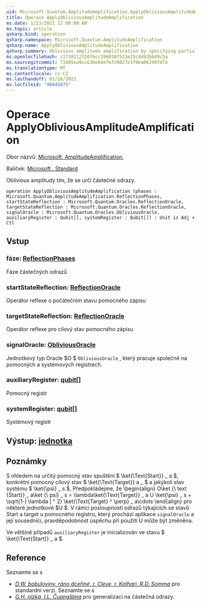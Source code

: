 ```yaml
---
uid: Microsoft.Quantum.AmplitudeAmplification.ApplyObliviousAmplitudeAmplification
title: Operace ApplyObliviousAmplitudeAmplification
ms.date: 1/23/2021 12:00:00 AM
ms.topic: article
qsharp.kind: operation
qsharp.namespace: Microsoft.Quantum.AmplitudeAmplification
qsharp.name: ApplyObliviousAmplitudeAmplification
qsharp.summary: Oblivious amplitude amplification by specifying partial reflections.
ms.openlocfilehash: c171021272076cc3960307523e25c4493bb49c5a
ms.sourcegitcommit: 71605ea9cc630e84e7ef29027e1f0ea06299747e
ms.translationtype: MT
ms.contentlocale: cs-CZ
ms.lasthandoff: 01/26/2021
ms.locfileid: "98845875"
---
```

# <a name="applyobliviousamplitudeamplification-operation"></a>Operace ApplyObliviousAmplitudeAmplification

Obor názvů: [Microsoft. AmplitudeAmplification.](xref:Microsoft.Quantum.AmplitudeAmplification)

Balíček: [Microsoft.. Standard](https://nuget.org/packages/Microsoft.Quantum.Standard)


Oblivious amplitudy tím, že se určí částečné odrazy.

```qsharp
operation ApplyObliviousAmplitudeAmplification (phases : Microsoft.Quantum.AmplitudeAmplification.ReflectionPhases, startStateReflection : Microsoft.Quantum.Oracles.ReflectionOracle, targetStateReflection : Microsoft.Quantum.Oracles.ReflectionOracle, signalOracle : Microsoft.Quantum.Oracles.ObliviousOracle, auxiliaryRegister : Qubit[], systemRegister : Qubit[]) : Unit is Adj + Ctl
```


## <a name="input"></a>Vstup

### <a name="phases--reflectionphases"></a>fáze: [ReflectionPhases](xref:Microsoft.Quantum.AmplitudeAmplification.ReflectionPhases)

Fáze částečných odrazů


### <a name="startstatereflection--reflectionoracle"></a>startStateReflection: [ReflectionOracle](xref:Microsoft.Quantum.Oracles.ReflectionOracle)

Operátor reflexe o počátečním stavu pomocného zápisu


### <a name="targetstatereflection--reflectionoracle"></a>targetStateReflection: [ReflectionOracle](xref:Microsoft.Quantum.Oracles.ReflectionOracle)

Operátor reflexe pro cílový stav pomocného zápisu


### <a name="signaloracle--obliviousoracle"></a>signalOracle: [ObliviousOracle](xref:Microsoft.Quantum.Oracles.ObliviousOracle)

Jednotkový typ Oracle $O $ `ObliviousOracle` , který pracuje společně na pomocných a systémových registrech.


### <a name="auxiliaryregister--qubit"></a>auxiliaryRegister: [qubit](xref:microsoft.quantum.lang-ref.qubit)[]

Pomocný registr


### <a name="systemregister--qubit"></a>systemRegister: [qubit](xref:microsoft.quantum.lang-ref.qubit)[]

Systémový registr



## <a name="output--unit"></a>Výstup: [jednotka](xref:microsoft.quantum.lang-ref.unit)



## <a name="remarks"></a>Poznámky

S ohledem na určitý pomocný stav spuštění $ \ket{\Text{Start}} \_ a $, konkrétní pomocný cílový stav $ \ket{\Text{Target}} a \_ $ a jakýkoli stav systému $ \ket{\psi} \_ s $, Předpokládejme, že \begin{align} O\ket {\ text {Start}} \_ a\ket {\ psí} \_ s = \lambda\ket{\Text{Target}} \_ a U \ket{\psi} \_ s + \sqrt{1-| \lambda | ^ 2} \ket{\Text{Target} ^ \perp} \_ a\cdots \end{align} pro některé jednotkové $U $.
V rámci posloupnosti odrazů týkajících se stavů Start a target u pomocného registru, který prochází aplikace `signalOracle` a její sousedníci, pravděpodobnost úspěchu při použití U může být změněna.

Ve většině případů `auxiliaryRegister` je inicializován ve stavu $ \ket{\Text{Start}} \_ a $.

## <a name="references"></a>Reference

Seznamte se s 

- [ *D.W. bobuloviny, ráno dceřiné, r. Cleve, r. Kothari, R.D. Somma*](https://arxiv.org/abs/1312.1414) pro standardní verzi.
  Seznamte se s 
- [ *G.H. nízká, I.L. Čuangština*](https://arxiv.org/abs/1610.06546) pro generalizaci na částečná odrazy.